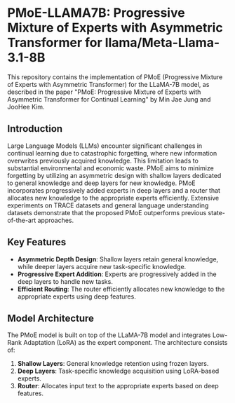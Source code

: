 # PMoE-LLAMA7B: Progressive Mixture of Experts with Asymmetric Transformer for llama/Meta-Llama-3.1-8B

This repository contains the implementation of PMoE (Progressive Mixture of Experts with Asymmetric Transformer) for the LLaMA-7B model, as described in the paper "PMoE: Progressive Mixture of Experts with Asymmetric Transformer for Continual Learning" by Min Jae Jung and JooHee Kim.

## Introduction

Large Language Models (LLMs) encounter significant challenges in continual learning due to catastrophic forgetting, where new information overwrites previously acquired knowledge. This limitation leads to substantial environmental and economic waste. PMoE aims to minimize forgetting by utilizing an asymmetric design with shallow layers dedicated to general knowledge and deep layers for new knowledge. PMoE incorporates progressively added experts in deep layers and a router that allocates new knowledge to the appropriate experts efficiently. Extensive experiments on TRACE datasets and general language understanding datasets demonstrate that the proposed PMoE outperforms previous state-of-the-art approaches.

## Key Features

- **Asymmetric Depth Design**: Shallow layers retain general knowledge, while deeper layers acquire new task-specific knowledge.
- **Progressive Expert Addition**: Experts are progressively added in the deep layers to handle new tasks.
- **Efficient Routing**: The router efficiently allocates new knowledge to the appropriate experts using deep features.

## Model Architecture

The PMoE model is built on top of the LLaMA-7B model and integrates Low-Rank Adaptation (LoRA) as the expert component. The architecture consists of:

1. **Shallow Layers**: General knowledge retention using frozen layers.
2. **Deep Layers**: Task-specific knowledge acquisition using LoRA-based experts.
3. **Router**: Allocates input text to the appropriate experts based on deep features.
